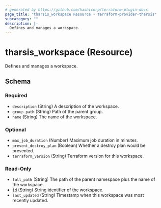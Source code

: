 ```yaml
---
# generated by https://github.com/hashicorp/terraform-plugin-docs
page_title: "tharsis_workspace Resource - terraform-provider-tharsis"
subcategory: ""
description: |-
  Defines and manages a workspace.
---
```


# tharsis_workspace (Resource)

Defines and manages a workspace.



<!-- schema generated by tfplugindocs -->
## Schema

### Required

- `description` (String) A description of the workspace.
- `group_path` (String) Path of the parent group.
- `name` (String) The name of the workspace.

### Optional

- `max_job_duration` (Number) Maximum job duration in minutes.
- `prevent_destroy_plan` (Boolean) Whether a destroy plan would be prevented.
- `terraform_version` (String) Terraform version for this workspace.

### Read-Only

- `full_path` (String) The path of the parent namespace plus the name of the workspace.
- `id` (String) String identifier of the workspace.
- `last_updated` (String) Timestamp when this workspace was most recently updated.


